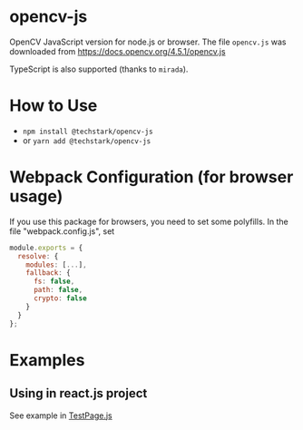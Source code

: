 # opencv-js
OpenCV JavaScript version for node.js or browser. The file `opencv.js` was downloaded from https://docs.opencv.org/4.5.1/opencv.js

TypeScript is also supported (thanks to `mirada`).

# How to Use
- `npm install @techstark/opencv-js`
- or `yarn add @techstark/opencv-js`

# Webpack Configuration (for browser usage)
If you use this package for browsers, you need to set some polyfills. In the file "webpack.config.js", set 
```js
module.exports = {
  resolve: {
    modules: [...],
    fallback: {
      fs: false,
      path: false,
      crypto: false
    }
  }
};
```

# Examples
## Using in react.js project
See example in [TestPage.js](examples/react.js/TestPage.js)
